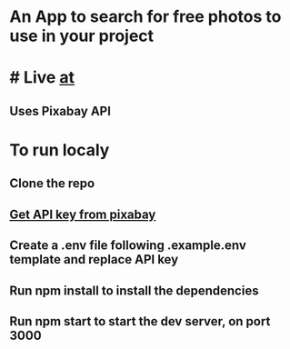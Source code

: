 # An App to search for free photos to use in your project
# # Live [at](https://free-img-search.herokuapp.com/)
## Uses Pixabay API

# To run localy
## Clone the repo
## [Get API key from pixabay](https://pixabay.com/api/docs/)
## Create a .env file following .example.env template and replace API key
## Run npm install to install the dependencies
## Run npm start to start the dev server, on port 3000
